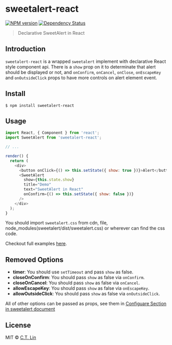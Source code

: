 # sweetalert-react

[![NPM version][npm-image]][npm-url]
[![Dependency Status][david_img]][david_site]

> Declarative SweetAlert in React

## Introduction

`sweetalert-react` is a wrapped `sweetalert` implement with declarative React style component api. There is a `show` prop on it to determinate that alert should be displayed or not, and `onConfirm`, `onCancel`, `onClose`, `onEscapeKey` and `onOutsideClick` props to have more controls on alert element event.

## Install

```
$ npm install sweetalert-react
```

## Usage

```js
import React, { Component } from 'react';
import SweetAlert from 'sweetalert-react';

// ...

render() {
  return (
    <div>
      <button onClick={() => this.setState({ show: true })}>Alert</button>
      <SweetAlert
        show={this.state.show}
        title="Demo"
        text="SweetAlert in React"
        onConfirm={() => this.setState({ show: false })}
      />
    </div>
  );
}
```

You should import `sweetalert.css` from cdn, file, node_modules(sweetalert/dist/sweetalert.css) or wherever can find the css code.

Checkout full examples [here](./examples).

## Removed Options

- **timer**: You should use `setTimeout` and pass `show` as false.
- **closeOnConfirm**: You should pass `show` as false via `onConfirm`.
- **closeOnCancel**: You should pass `show` as false via `onCancel`.
- **allowEscapeKey**: You should pass `show` as false via `onEscapeKey`.
- **allowOutsideClick**: You should pass `show` as false via `onOutsideClick`.

All of other options can be passed as props, see them in [Configuare Section in sweetalert document](http://t4t5.github.io/sweetalert/)

## License

MIT © [C.T. Lin](https://github.com/chentsulin/sweetalert-react)

[npm-image]: https://badge.fury.io/js/sweetalert-react.svg
[npm-url]: https://npmjs.org/package/sweetalert-react
[travis-image]: https://travis-ci.org/chentsulin/sweetalert-react.svg
[travis-url]: https://travis-ci.org/chentsulin/sweetalert-react
[coveralls-image]: https://coveralls.io/repos/chentsulin/sweetalert-react/badge.svg?branch=master&service=github
[coveralls-url]: https://coveralls.io/r/chentsulin/sweetalert-react?branch=master
[david_img]: https://david-dm.org/chentsulin/sweetalert-react.svg
[david_site]: https://david-dm.org/chentsulin/sweetalert-react
